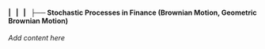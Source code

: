 #### |   |   |   ├── Stochastic Processes in Finance (Brownian Motion, Geometric Brownian Motion)

*Add content here*